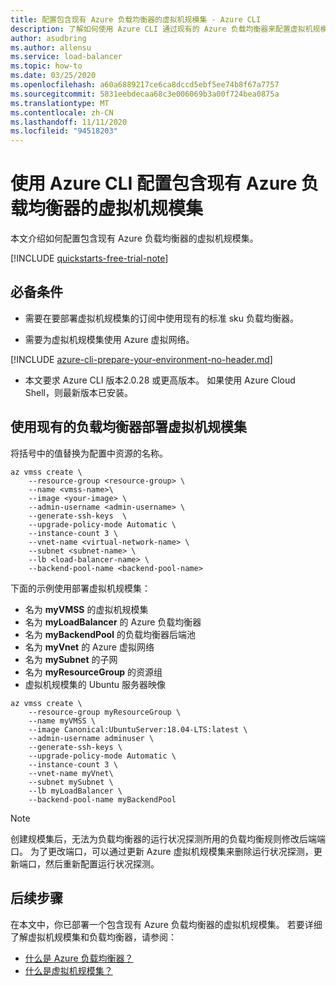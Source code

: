 ```yaml
---
title: 配置包含现有 Azure 负载均衡器的虚拟机规模集 - Azure CLI
description: 了解如何使用 Azure CLI 通过现有的 Azure 负载均衡器来配置虚拟机规模集。
author: asudbring
ms.author: allensu
ms.service: load-balancer
ms.topic: how-to
ms.date: 03/25/2020
ms.openlocfilehash: a60a6889217ce6ca8dccd5ebf5ee74b8f67a7757
ms.sourcegitcommit: 5831eebdecaa68c3e006069b3a00f724bea0875a
ms.translationtype: MT
ms.contentlocale: zh-CN
ms.lasthandoff: 11/11/2020
ms.locfileid: "94518203"
---
```

# <a name="configure-a-virtual-machine-scale-set-with-an-existing-azure-load-balancer-using-the-azure-cli"></a>使用 Azure CLI 配置包含现有 Azure 负载均衡器的虚拟机规模集

本文介绍如何配置包含现有 Azure 负载均衡器的虚拟机规模集。

[!INCLUDE [quickstarts-free-trial-note](../../includes/quickstarts-free-trial-note.md)]

## <a name="prerequisites"></a>必备条件 

- 需要在要部署虚拟机规模集的订阅中使用现有的标准 sku 负载均衡器。

- 需要为虚拟机规模集使用 Azure 虚拟网络。
 
[!INCLUDE [azure-cli-prepare-your-environment-no-header.md](../../includes/azure-cli-prepare-your-environment-no-header.md)]

- 本文要求 Azure CLI 版本2.0.28 或更高版本。 如果使用 Azure Cloud Shell，则最新版本已安装。

## <a name="deploy-a-virtual-machine-scale-set-with-existing-load-balancer"></a>使用现有的负载均衡器部署虚拟机规模集

将括号中的值替换为配置中资源的名称。

```azurecli-interactive
az vmss create \
    --resource-group <resource-group> \
    --name <vmss-name>\
    --image <your-image> \
    --admin-username <admin-username> \
    --generate-ssh-keys  \
    --upgrade-policy-mode Automatic \
    --instance-count 3 \
    --vnet-name <virtual-network-name> \
    --subnet <subnet-name> \
    --lb <load-balancer-name> \
    --backend-pool-name <backend-pool-name>
```

下面的示例使用部署虚拟机规模集：

- 名为 **myVMSS** 的虚拟机规模集
- 名为 **myLoadBalancer** 的 Azure 负载均衡器
- 名为 **myBackendPool** 的负载均衡器后端池
- 名为 **myVnet** 的 Azure 虚拟网络
- 名为 **mySubnet** 的子网
- 名为 **myResourceGroup** 的资源组
- 虚拟机规模集的 Ubuntu 服务器映像

```azurecli-interactive
az vmss create \
    --resource-group myResourceGroup \
    --name myVMSS \
    --image Canonical:UbuntuServer:18.04-LTS:latest \
    --admin-username adminuser \
    --generate-ssh-keys \
    --upgrade-policy-mode Automatic \
    --instance-count 3 \
    --vnet-name myVnet\
    --subnet mySubnet \
    --lb myLoadBalancer \
    --backend-pool-name myBackendPool
```
> [!NOTE]
> 创建规模集后，无法为负载均衡器的运行状况探测所用的负载均衡规则修改后端端口。 为了更改端口，可以通过更新 Azure 虚拟机规模集来删除运行状况探测，更新端口，然后重新配置运行状况探测。

## <a name="next-steps"></a>后续步骤

在本文中，你已部署一个包含现有 Azure 负载均衡器的虚拟机规模集。  若要详细了解虚拟机规模集和负载均衡器，请参阅：

- [什么是 Azure 负载均衡器？](load-balancer-overview.md)
- [什么是虚拟机规模集？](../virtual-machine-scale-sets/overview.md)
                                